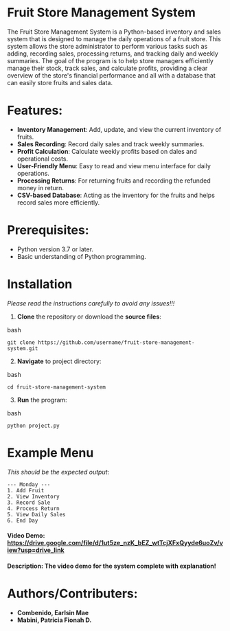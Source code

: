 # Fruit Store Management System

The Fruit Store Management System is a Python-based inventory and sales system that is designed to manage the daily operations of a fruit store. This system allows the store administrator to perform various tasks such as adding, recording sales, processing returns, and tracking daily and weekly summaries. The goal of the program is to help store managers efficiently manage their stock, track sales, and calculate profits, providing a clear overview of the store's financial performance and all with a database that can easily store fruits and sales data.

# Features:
 
 - **Inventory Management**: Add, update, and view the current inventory of fruits.
 - **Sales Recording**: Record daily sales and track weekly summaries.
 - **Profit Calculation**: Calculate weekly profits based on dales and operational costs.
 - **User-Friendly Menu**: Easy to read and view menu interface for daily operations.
 - **Processing Returns**: For returning fruits and recording the refunded money in return.
 - **CSV-based Database**: Acting as the inventory for the fruits and helps record sales more efficiently.

# Prerequisites:
 
 - Python version 3.7 or later.
 - Basic understanding of Python programming.

# Installation

*Please read the instructions carefully to avoid any issues!!!*

1. **Clone** the repository or download the **source files**:

bash
```
git clone https://github.com/username/fruit-store-management-system.git
```

2. **Navigate** to project directory:

bash
```
cd fruit-store-management-system
```

3. **Run** the program:

bash
```
python project.py
```

# Example Menu

*This should be the expected output*:

```
--- Monday ---
1. Add Fruit
2. View Inventory
3. Record Sale
4. Process Return
5. View Daily Sales
6. End Day
```

#### Video Demo: https://drive.google.com/file/d/1ut5ze_nzK_bEZ_wtTcjXFxQyyde6uoZv/view?usp=drive_link
#### Description: The video demo for the system complete with explanation!

# Authors/Contributers:

 - **Combenido, Earlsin Mae**
 - **Mabini, Patricia Fionah D.**
